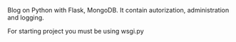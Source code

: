 Blog on Python with Flask, MongoDB.
It contain autorization, administration and logging.

For starting project you must be using wsgi.py
